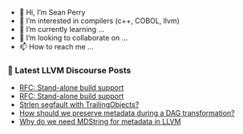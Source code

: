 - 👋 Hi, I’m Sean Perry
- 👀 I’m interested in compilers (c++, COBOL, llvm)
- 🌱 I’m currently learning ...
- 💞️ I’m looking to collaborate on ...
- 📫 How to reach me ...

<!---
s66perry/s66perry is a ✨ special ✨ repository because its `README.md` (this file) appears on your GitHub profile.
You can click the Preview link to take a look at your changes.
--->
### 📕 Latest LLVM Discourse Posts

<!-- DISCOURSE-LLVM:START -->
- [RFC: Stand-alone build support](https://discourse.llvm.org/t/rfc-stand-alone-build-support/61291#post_2)
- [RFC: Stand-alone build support](https://discourse.llvm.org/t/rfc-stand-alone-build-support/61291#post_1)
- [Strlen segfault with TrailingObjects?](https://discourse.llvm.org/t/strlen-segfault-with-trailingobjects/61264#post_10)
- [How should we preserve metadata during a DAG transformation?](https://discourse.llvm.org/t/how-should-we-preserve-metadata-during-a-dag-transformation/61288#post_1)
- [Why do we need MDString for metadata in LLVM](https://discourse.llvm.org/t/why-do-we-need-mdstring-for-metadata-in-llvm/61216#post_5)
<!-- DISCOURSE-LLVM:END -->
